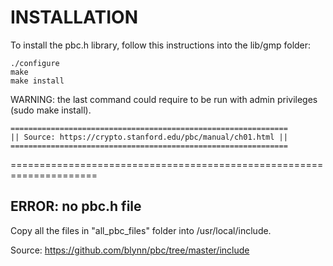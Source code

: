 # INSTALLATION
To install the pbc.h library, follow this instructions into the lib/gmp folder:
```
./configure
make
make install
```

WARNING: the last command could require to be run with admin privileges (sudo make install).
```
==============================================================
|| Source: https://crypto.stanford.edu/pbc/manual/ch01.html ||
==============================================================
```


=====================================================================

## ERROR: no pbc.h file

Copy all the files in "all_pbc_files" folder into /usr/local/include.

Source: https://github.com/blynn/pbc/tree/master/include
